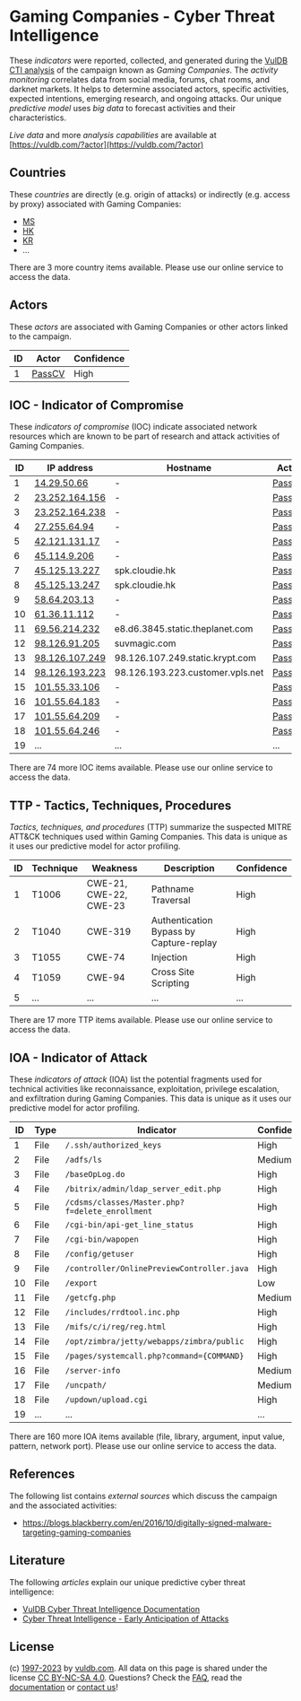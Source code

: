 # Gaming Companies - Cyber Threat Intelligence

These _indicators_ were reported, collected, and generated during the [VulDB CTI analysis](https://vuldb.com/?kb.cti) of the campaign known as _Gaming Companies_. The _activity monitoring_ correlates data from social media, forums, chat rooms, and darknet markets. It helps to determine associated actors, specific activities, expected intentions, emerging research, and ongoing attacks. Our unique _predictive model_ uses _big data_ to forecast activities and their characteristics.

_Live data_ and more _analysis capabilities_ are available at [https://vuldb.com/?actor](https://vuldb.com/?actor)

## Countries

These _countries_ are directly (e.g. origin of attacks) or indirectly (e.g. access by proxy) associated with Gaming Companies:

* [MS](https://vuldb.com/?country.ms)
* [HK](https://vuldb.com/?country.hk)
* [KR](https://vuldb.com/?country.kr)
* ...

There are 3 more country items available. Please use our online service to access the data.

## Actors

These _actors_ are associated with Gaming Companies or other actors linked to the campaign.

ID | Actor | Confidence
-- | ----- | ----------
1 | [PassCV](https://vuldb.com/?actor.passcv) | High

## IOC - Indicator of Compromise

These _indicators of compromise_ (IOC) indicate associated network resources which are known to be part of research and attack activities of Gaming Companies.

ID | IP address | Hostname | Actor | Confidence
-- | ---------- | -------- | ----- | ----------
1 | [14.29.50.66](https://vuldb.com/?ip.14.29.50.66) | - | [PassCV](https://vuldb.com/?actor.passcv) | High
2 | [23.252.164.156](https://vuldb.com/?ip.23.252.164.156) | - | [PassCV](https://vuldb.com/?actor.passcv) | High
3 | [23.252.164.238](https://vuldb.com/?ip.23.252.164.238) | - | [PassCV](https://vuldb.com/?actor.passcv) | High
4 | [27.255.64.94](https://vuldb.com/?ip.27.255.64.94) | - | [PassCV](https://vuldb.com/?actor.passcv) | High
5 | [42.121.131.17](https://vuldb.com/?ip.42.121.131.17) | - | [PassCV](https://vuldb.com/?actor.passcv) | High
6 | [45.114.9.206](https://vuldb.com/?ip.45.114.9.206) | - | [PassCV](https://vuldb.com/?actor.passcv) | High
7 | [45.125.13.227](https://vuldb.com/?ip.45.125.13.227) | spk.cloudie.hk | [PassCV](https://vuldb.com/?actor.passcv) | High
8 | [45.125.13.247](https://vuldb.com/?ip.45.125.13.247) | spk.cloudie.hk | [PassCV](https://vuldb.com/?actor.passcv) | High
9 | [58.64.203.13](https://vuldb.com/?ip.58.64.203.13) | - | [PassCV](https://vuldb.com/?actor.passcv) | High
10 | [61.36.11.112](https://vuldb.com/?ip.61.36.11.112) | - | [PassCV](https://vuldb.com/?actor.passcv) | High
11 | [69.56.214.232](https://vuldb.com/?ip.69.56.214.232) | e8.d6.3845.static.theplanet.com | [PassCV](https://vuldb.com/?actor.passcv) | High
12 | [98.126.91.205](https://vuldb.com/?ip.98.126.91.205) | suvmagic.com | [PassCV](https://vuldb.com/?actor.passcv) | High
13 | [98.126.107.249](https://vuldb.com/?ip.98.126.107.249) | 98.126.107.249.static.krypt.com | [PassCV](https://vuldb.com/?actor.passcv) | High
14 | [98.126.193.223](https://vuldb.com/?ip.98.126.193.223) | 98.126.193.223.customer.vpls.net | [PassCV](https://vuldb.com/?actor.passcv) | High
15 | [101.55.33.106](https://vuldb.com/?ip.101.55.33.106) | - | [PassCV](https://vuldb.com/?actor.passcv) | High
16 | [101.55.64.183](https://vuldb.com/?ip.101.55.64.183) | - | [PassCV](https://vuldb.com/?actor.passcv) | High
17 | [101.55.64.209](https://vuldb.com/?ip.101.55.64.209) | - | [PassCV](https://vuldb.com/?actor.passcv) | High
18 | [101.55.64.246](https://vuldb.com/?ip.101.55.64.246) | - | [PassCV](https://vuldb.com/?actor.passcv) | High
19 | ... | ... | ... | ...

There are 74 more IOC items available. Please use our online service to access the data.

## TTP - Tactics, Techniques, Procedures

_Tactics, techniques, and procedures_ (TTP) summarize the suspected MITRE ATT&CK techniques used within Gaming Companies. This data is unique as it uses our predictive model for actor profiling.

ID | Technique | Weakness | Description | Confidence
-- | --------- | -------- | ----------- | ----------
1 | T1006 | CWE-21, CWE-22, CWE-23 | Pathname Traversal | High
2 | T1040 | CWE-319 | Authentication Bypass by Capture-replay | High
3 | T1055 | CWE-74 | Injection | High
4 | T1059 | CWE-94 | Cross Site Scripting | High
5 | ... | ... | ... | ...

There are 17 more TTP items available. Please use our online service to access the data.

## IOA - Indicator of Attack

These _indicators of attack_ (IOA) list the potential fragments used for technical activities like reconnaissance, exploitation, privilege escalation, and exfiltration during Gaming Companies. This data is unique as it uses our predictive model for actor profiling.

ID | Type | Indicator | Confidence
-- | ---- | --------- | ----------
1 | File | `/.ssh/authorized_keys` | High
2 | File | `/adfs/ls` | Medium
3 | File | `/baseOpLog.do` | High
4 | File | `/bitrix/admin/ldap_server_edit.php` | High
5 | File | `/cdsms/classes/Master.php?f=delete_enrollment` | High
6 | File | `/cgi-bin/api-get_line_status` | High
7 | File | `/cgi-bin/wapopen` | High
8 | File | `/config/getuser` | High
9 | File | `/controller/OnlinePreviewController.java` | High
10 | File | `/export` | Low
11 | File | `/getcfg.php` | Medium
12 | File | `/includes/rrdtool.inc.php` | High
13 | File | `/mifs/c/i/reg/reg.html` | High
14 | File | `/opt/zimbra/jetty/webapps/zimbra/public` | High
15 | File | `/pages/systemcall.php?command={COMMAND}` | High
16 | File | `/server-info` | Medium
17 | File | `/uncpath/` | Medium
18 | File | `/updown/upload.cgi` | High
19 | ... | ... | ...

There are 160 more IOA items available (file, library, argument, input value, pattern, network port). Please use our online service to access the data.

## References

The following list contains _external sources_ which discuss the campaign and the associated activities:

* https://blogs.blackberry.com/en/2016/10/digitally-signed-malware-targeting-gaming-companies

## Literature

The following _articles_ explain our unique predictive cyber threat intelligence:

* [VulDB Cyber Threat Intelligence Documentation](https://vuldb.com/?kb.cti)
* [Cyber Threat Intelligence - Early Anticipation of Attacks](https://www.scip.ch/en/?labs.20201022)

## License

(c) [1997-2023](https://vuldb.com/?kb.changelog) by [vuldb.com](https://vuldb.com/?kb.about). All data on this page is shared under the license [CC BY-NC-SA 4.0](https://creativecommons.org/licenses/by-nc-sa/4.0/). Questions? Check the [FAQ](https://vuldb.com/?kb.faq), read the [documentation](https://vuldb.com/?kb) or [contact us](https://vuldb.com/?contact)!
